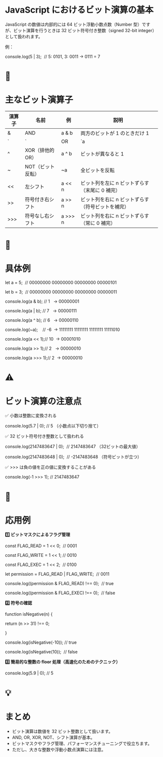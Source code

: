 # **JavaScript におけるビット演算の基本**

JavaScript の数値は内部的には 64 ビット浮動小数点数（Number 型）ですが、ビット演算を行うときは 32 ビット符号付き整数（signed 32-bit integer） として扱われます。

例：

console.log(5 | 3);  // 5: 0101, 3: 0011 → 0111 = 7

# **🌟**

# **主なビット演算子**

| **演算子** | **名前**          | **例**  | **説明**                                          |
| ---------- | ----------------- | ------- | ------------------------------------------------- |
| &          | AND               | a & b   | 両方のビットが 1 のときだけ 1                     |
| `          | `                 | OR      | `a                                                |
| ^          | XOR（排他的 OR）  | a ^ b   | ビットが異なると 1                                |
| ~          | NOT（ビット反転） | ~a      | 全ビットを反転                                    |
| <<         | 左シフト          | a << n  | ビット列を左に n ビットずらす（末尾に 0 補完）    |
| >>         | 符号付き右シフト  | a >> n  | ビット列を右に n ビットずらす（符号ビットを補完） |
| >>>        | 符号なし右シフト  | a >>> n | ビット列を右に n ビットずらす（常に 0 補完）      |

# **🔹**

# **具体例**

let a = 5;  // 00000000 00000000 00000000 00000101

let b = 3;  // 00000000 00000000 00000000 00000011

console.log(a & b); // 1   → 00000001

console.log(a | b); // 7   → 00000111

console.log(a ^ b); // 6   → 00000110

console.log(~a);    // -6  → 11111111 11111111 11111111 11111010

console.log(a << 1);// 10  → 00001010

console.log(a >> 1);// 2   → 00000010

console.log(a >>> 1);// 2  → 00000010

# **⚠️**

# **ビット演算の注意点**

✅ 小数は整数に変換される

console.log(5.7 | 0); // 5 （小数点以下切り捨て）

✅ 32 ビット符号付き整数として扱われる

console.log(2147483647 | 0);  // 2147483647 （32ビットの最大値）

console.log(2147483648 | 0);  // -2147483648 （符号ビットが立つ）

✅ >>> は負の値を正の値に変換することがある

console.log(-1 >>> 1); // 2147483647

# **🚀**

# **応用例**

**1️⃣ ビットマスクによるフラグ管理**

const FLAG_READ = 1 << 0;  // 0001

const FLAG_WRITE = 1 << 1; // 0010

const FLAG_EXEC = 1 << 2;  // 0100

let permission = FLAG_READ | FLAG_WRITE;  // 0011

console.log((permission & FLAG_READ) !== 0);  // true

console.log((permission & FLAG_EXEC) !== 0);  // false

**2️⃣ 符号の確認**

function isNegative(n) {

return (n >> 31) !== 0;

}

console.log(isNegative(-10)); // true

console.log(isNegative(10));  // false

**3️⃣ 簡易的な整数の floor 処理（高速化のためのテクニック）**

console.log(5.9 | 0); // 5

# **💡**

# **まとめ**

- ビット演算は数値を 32 ビット整数として扱います。
- AND, OR, XOR, NOT、シフト演算が基本。
- ビットマスクやフラグ管理、パフォーマンスチューニングで役立ちます。
- ただし、大きな整数や浮動小数点演算には注意。
